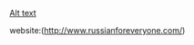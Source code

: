[Alt text](https://github.com/AAAlimjan/stuff2019/blob/master/Studying%20Russian/qLW.jpg)

website:(http://www.russianforeveryone.com/)
